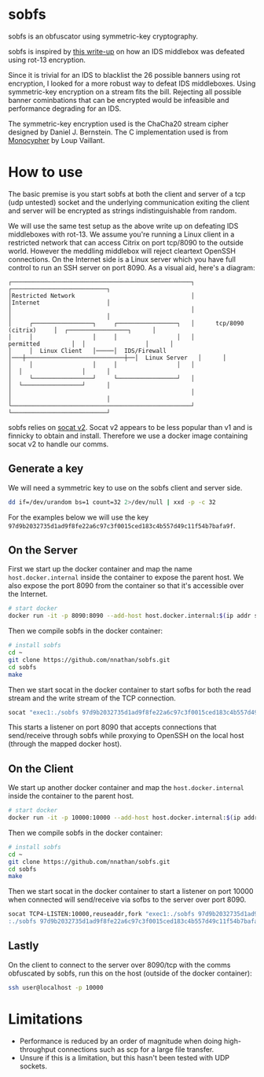 # sobfs

sobfs is an obfuscator using symmetric-key cryptography.

sobfs is inspired by [this write-up](https://gist.github.com/gmurdocca/88857b58dc4668d88b0d0fae6ebf8b64) on how an IDS middlebox was defeated using rot-13 encryption.

Since it is trivial for an IDS to blacklist the 26 possible banners using rot encryption, I looked for a more robust way to defeat IDS middleboxes. Using symmetric-key encryption on a stream fits the bill. Rejecting all possible banner cominbations that can be encrypted would be infeasible and performance degrading for an IDS.

The symmetric-key encryption used is the ChaCha20 stream cipher designed by Daniel J. Bernstein. The C implementation used is from [Monocypher](https://monocypher.org/) by Loup Vaillant.

# How to use

The basic premise is you start sobfs at both the client and server of a tcp (udp untested) socket and the underlying communication exiting the client and server will be encrypted as strings indistinguishable from random.

We will use the same test setup as the above write up on defeating IDS middleboxes with rot-13. We assume you're running a Linux client in a restricted network that can access Citrix on port tcp/8090 to the outside world. However the meddling middlebox will reject cleartext OpenSSH connections. On the Internet side is a Linux server which you have full control to run an SSH server on port 8090. As a visual aid, here's a diagram:

```text
┌───────────────────────────────────────────────────┐                            ┌───────────────────────────┐
│Restricted Network                                 │                            │Internet                   │
│                                                   │                            │                           │
│     ┌─────────────────┐     ┌─────────────────┐   │      tcp/8090 (citrix)     │  ┌─────────────────┐      │
│     │                 │     │                 │   │          permitted         │  │                 │      │
│     │  Linux Client   │─────│  IDS/Firewall   │───┼────────────────────────────┼──│  Linux Server   │      │
│     │                 │     │                 │   │                            │  │                 │      │
│     └─────────────────┘     └─────────────────┘   │                            │  └─────────────────┘      │
│                                                   │                            │                           │
└───────────────────────────────────────────────────┘                            └───────────────────────────┘
```

sobfs relies on [socat v2](http://www.dest-unreach.org/socat/). Socat v2 appears to be less popular than v1 and is finnicky to obtain and install. Therefore we use a docker image containing socat v2 to handle our comms.

## Generate a key

We will need a symmetric key to use on the sobfs client and server side.

```sh
dd if=/dev/urandom bs=1 count=32 2>/dev/null | xxd -p -c 32
```

For the examples below we will use the key `97d9b2032735d1ad9f8fe22a6c97c3f0015ced183c4b557d49c11f54b7bafa9f`.

## On the Server

First we start up the docker container and map the name `host.docker.internal` inside the container to expose the parent host. We also expose the port 8090 from the container so that it's accessible over the Internet.

```sh
# start docker
docker run -it -p 8090:8090 --add-host host.docker.internal:$(ip addr show docker0 | grep -Po 'inet \K[\d.]+') timotto/docker-socat2 bash
```

Then we compile sobfs in the docker container:

```sh
# install sobfs
cd ~
git clone https://github.com/nnathan/sobfs.git
cd sobfs
make
```

Then we start socat in the docker container to start sofbs for both the read stream and the write stream of the TCP connection.

```sh
socat "exec1:./sobfs 97d9b2032735d1ad9f8fe22a6c97c3f0015ced183c4b557d49c11f54b7bafa9f % exec1:./sobfs 97d9b2032735d1ad9f8fe22a6c97c3f0015ced183c4b557d49c11f54b7bafa9f | TCP4-LISTEN:8090,reuseaddr,fork" TCP4:host.docker.internal:22
```

This starts a listener on port 8090 that accepts connections that send/receive through sobfs while proxying to OpenSSH on the local host (through the mapped docker host).

## On the Client

We start up another docker container and map the `host.docker.internal` inside the container to the parent host.

```sh
# start docker
docker run -it -p 10000:10000 --add-host host.docker.internal:$(ip addr show docker0 | grep -Po 'inet \K[\d.]+') timotto/docker-socat2 bash
```

Then we compile sobfs in the docker container:

```sh
# install sobfs
cd ~
git clone https://github.com/nnathan/sobfs.git
cd sobfs
make
```

Then we start socat in the docker container to start a listener on port 10000 when connected will send/receive via sofbs to the server over port 8090.

```sh
socat TCP4-LISTEN:10000,reuseaddr,fork "exec1:./sobfs 97d9b2032735d1ad9f8fe22a6c97c3f0015ced183c4b557d49c11f54b7bafa9f % exec1
:./sobfs 97d9b2032735d1ad9f8fe22a6c97c3f0015ced183c4b557d49c11f54b7bafa9f | TCP4-CONNECT:linux-server-hostname:8090"
```

## Lastly

On the client to connect to the server over 8090/tcp with the comms obfuscated by sobfs, run this on the host (outside of the docker container):

```sh
ssh user@localhost -p 10000
```

# Limitations

* Performance is reduced by an order of magnitude when doing high-throughput connections such as scp for a large file transfer.
* Unsure if this is a limitation, but this hasn't been tested with UDP sockets.
